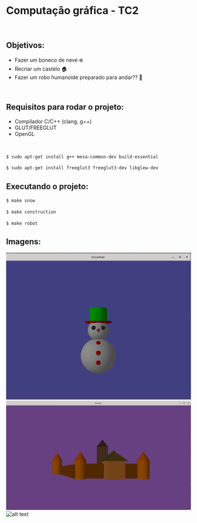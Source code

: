 <br>

# __Computação gráfica - TC2__

<br>

## Objetivos:

- Fazer um boneco de neve :snowflake:
- Recriar um castelo :house:
- Fazer um robo humanoide preparado para andar?? :robot:

<br>

## Requisitos para rodar o projeto:

- Compilador C/C++ (clang, g++)
- GLUT/FREEGLUT
- OpenGL

<br>

```bash 
$ sudo apt-get install g++ mesa-common-dev build-essential
```

```bash 
$ sudo apt-get install freeglut3 freeglut3-dev libglew-dev 
```

## Executando o projeto:

```bash 
$ make snow
```

```bash 
$ make construction
```

```bash 
$ make robot
```


## Imagens:

![alt text](/photos/snowman.png)
![alt text](/photos/castle.png)
![alt text](/photos/robot.png)